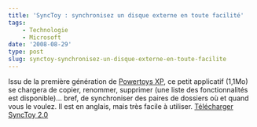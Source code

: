 ```yaml
---
title: 'SyncToy : synchronisez un disque externe en toute facilité'
tags:
    - Technologie
    - Microsoft
date: '2008-08-29'
type: post
slug: synctoy-synchronisez-un-disque-externe-en-toute-facilite
---
```


Issu de la première génération de [Powertoys XP](http://fr.wikipedia.org/wiki/Powertoys), ce petit applicatif (1,1Mo) se chargera de copier, renommer, supprimer (une liste des fonctionnalités est disponible)… bref, de synchroniser des paires de dossiers où et quand vous le voulez. Il est en anglais, mais très facile à utiliser. [Télécharger SyncToy 2.0](http://www.microsoft.com/en-us/download/details.aspx?id=15155)
